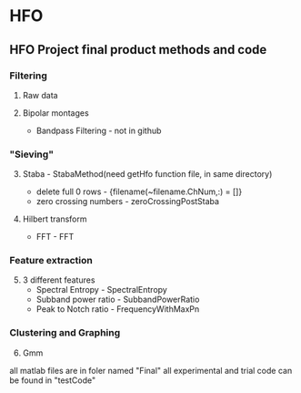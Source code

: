 # HFO
## HFO Project final product methods and code


### Filtering
1. Raw data

2. Bipolar montages
   - Bandpass Filtering - not in github

### "Sieving"
3. Staba - StabaMethod(need getHfo function file, in same directory)
    - delete full 0 rows - {filename(~filename.ChNum,:) = []}
    - zero crossing numbers - zeroCrossingPostStaba


4. Hilbert transform
   -  FFT - FFT

### Feature extraction
5. 3 different features
   - Spectral Entropy - SpectralEntropy
   - Subband power ratio - SubbandPowerRatio
   - Peak to Notch ratio - FrequencyWithMaxPn

### Clustering and Graphing
6. Gmm


all matlab files are in foler named "Final"
all experimental and trial code can be found in "testCode"
